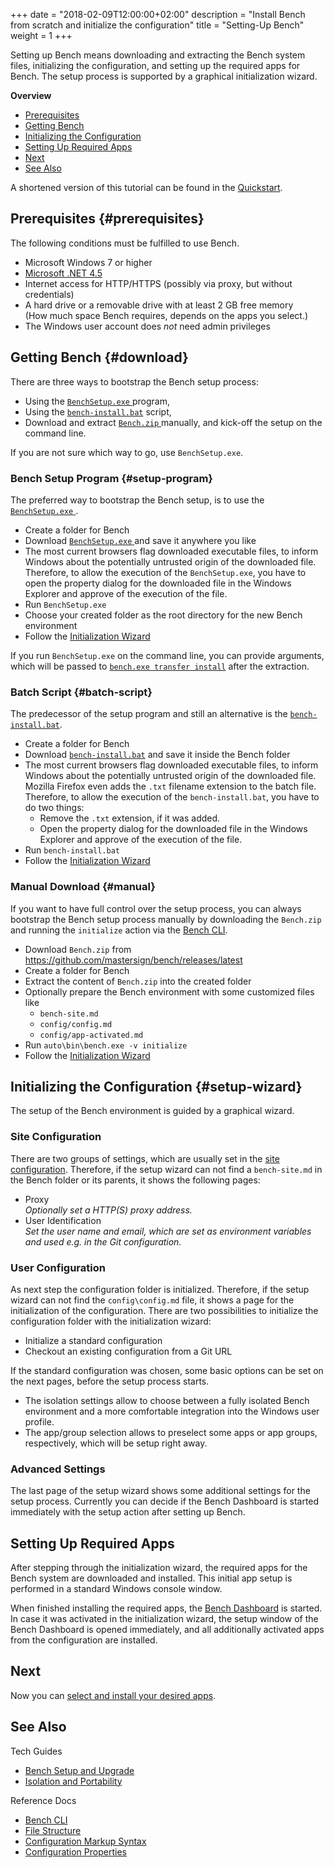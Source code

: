 +++
date = "2018-02-09T12:00:00+02:00"
description = "Install Bench from scratch and initialize the configuration"
title = "Setting-Up Bench"
weight = 1
+++

[bench-install]: https://github.com/mastersign/bench/raw/master/res/bench-install.bat
[bench-cli-transfer-install]: /ref/bench-cli/#cmd_bench-transfer-install
[config]: /ref/config
[select-apps]: /tutorial/apps
[Bench CLI]: /ref/bench-cli
[.NET45]: https://www.microsoft.com/download/details.aspx?id=30653

Setting up Bench means downloading and extracting the Bench system files,
initializing the configuration, and setting up the required apps for Bench.
The setup process is supported by a graphical initialization wizard.
<!--more-->

**Overview**

* [Prerequisites](#prerequisites)
* [Getting Bench](#download)
* [Initializing the Configuration](#setup-wizard)
* [Setting Up Required Apps](#setting-up-required-apps)
* [Next](#next)
* [See Also](#see-also)

A shortened version of this tutorial can be found in the
[Quickstart](/start/install).

## Prerequisites {#prerequisites}
The following conditions must be fulfilled to use Bench.

* Microsoft Windows 7 or higher
* [Microsoft .NET 4.5][.NET45]
* Internet access for HTTP/HTTPS (possibly via proxy, but without credentials)
* A hard drive or a removable drive with at least 2 GB free memory  
  (How much space Bench requires, depends on the apps you select.)
* The Windows user account does _not_ need admin privileges

## Getting Bench {#download}
There are three ways to bootstrap the Bench setup process:

* Using the
  <a class="setup-download-link"
     href="https://github.com/mastersign/bench/releases/latest">
    `BenchSetup.exe`
  </a>
  program,
* Using the [`bench-install.bat`][bench-install] script,
* Download and extract
  <a class="archive-download-link"
     href="https://github.com/mastersign/bench/releases/latest">
    `Bench.zip`
  </a>
  manually, and kick-off the setup on the command line.

If you are not sure which way to go, use `BenchSetup.exe`.

### Bench Setup Program {#setup-program}
The preferred way to bootstrap the Bench setup, is to use the
<a class="setup-download-link"
   href="https://github.com/mastersign/bench/releases/latest">
  `BenchSetup.exe`
</a>.

* Create a folder for Bench
* Download
  <a class="setup-download-link"
     href="https://github.com/mastersign/bench/releases/latest">
    `BenchSetup.exe`
  </a>
  and save it anywhere you like
* The most current browsers flag downloaded executable files,
  to inform Windows about the potentially untrusted origin of the downloaded file.
  Therefore, to allow the execution of the `BenchSetup.exe`,
  you have to open the property dialog for the downloaded file
  in the Windows Explorer and approve of the execution of the file.
* Run `BenchSetup.exe`
* Choose your created folder as the root directory for the new Bench environment
* Follow the [Initialization Wizard](#setup-wizard)

If you run `BenchSetup.exe` on the command line, you can provide arguments,
which will be passed to [`bench.exe transfer install`][bench-cli-transfer-install]
after the extraction.

### Batch Script {#batch-script}
The predecessor of the setup program and still an alternative is the
[`bench-install.bat`][bench-install].

* Create a folder for Bench
* Download [`bench-install.bat`][bench-install]
  and save it inside the Bench folder
* The most current browsers flag downloaded executable files,
  to inform Windows about the potentially untrusted origin of the downloaded file.
  Mozilla Firefox even adds the `.txt` filename extension to the batch file.
  Therefore, to allow the execution of the `bench-install.bat`,
  you have to do two things:
    + Remove the `.txt` extension, if it was added.
    + Open the property dialog for the downloaded file in the Windows Explorer
      and approve of the execution of the file.
* Run `bench-install.bat`
* Follow the [Initialization Wizard](#setup-wizard)

### Manual Download {#manual}
If you want to have full control over the setup process, you can always
bootstrap the Bench setup process manually by downloading the `Bench.zip`
and running the `initialize` action via the [Bench CLI][].

* Download `Bench.zip` from
  <https://github.com/mastersign/bench/releases/latest>
* Create a folder for Bench
* Extract the content of `Bench.zip` into the created folder
* Optionally prepare the Bench environment with some customized files like
    + `bench-site.md`
    + `config/config.md`
    + `config/app-activated.md`
* Run `auto\bin\bench.exe -v initialize`
* Follow the [Initialization Wizard](#setup-wizard)

## Initializing the Configuration {#setup-wizard}
The setup of the Bench environment is guided by a graphical wizard.

### Site Configuration
There are two groups of settings, which are usually set in the
[site configuration][config].
Therefore, if the setup wizard can not find a `bench-site.md`
in the Bench folder or its parents, it shows the following pages:

* Proxy  
  _Optionally set a HTTP(S) proxy address._
* User Identification  
  _Set the user name and email, which are set as environment variables
  and used e.g. in the Git configuration._

### User Configuration
As next step the configuration folder is initialized.
Therefore, if the setup wizard can not find the `config\config.md` file,
it shows a page for the initialization of the configuration.
There are two possibilities to initialize the configuration folder
with the initialization wizard:

* Initialize a standard configuration
* Checkout an existing configuration from a Git URL

If the standard configuration was chosen, some basic options can be set
on the next pages, before the setup process starts.

* The isolation settings allow to choose between a fully isolated
  Bench environment and a more comfortable integration into
  the Windows user profile.
* The app/group selection allows to preselect some apps or app groups,
  respectively, which will be setup right away.

### Advanced Settings
The last page of the setup wizard shows some additional settings
for the setup process.
Currently you can decide if the Bench Dashboard is started immediately
with the setup action after setting up Bench.

## Setting Up Required Apps
After stepping through the initialization wizard, the required apps for
the Bench system are downloaded and installed.
This initial app setup is performed in a standard Windows console window.

When finished installing the required apps, the [Bench Dashboard](/ref/dashboard)
is started.
In case it was activated in the initialization wizard, the setup window of the
Bench Dashboard is opened immediately, and all additionally activated apps
from the configuration are installed.

<script type="application/javascript">GetLatestReleaseInfo();</script>

## Next
Now you can [select and install your desired apps][select-apps].

## See Also

Tech Guides

* [Bench Setup and Upgrade](/guide/setup)
* [Isolation and Portability](/guide/isolation)

Reference Docs

* [Bench CLI](/ref/bench-cli)
* [File Structure](/ref/file-structure)
* [Configuration Markup Syntax](/ref/markup-syntax)
* [Configuration Properties](/ref/config)
